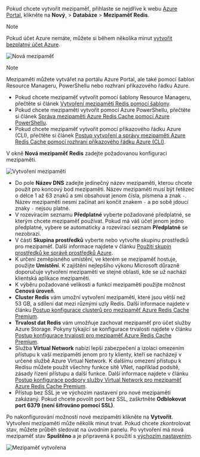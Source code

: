 Pokud chcete vytvořit mezipaměť, přihlaste se nejdříve k webu [Azure Portal](https://portal.azure.com), klikněte na **Nový**,  > **Databáze** > **Mezipaměť Redis**.

> [!NOTE]
> Pokud účet Azure nemáte, můžete si během několika minut [vytvořit bezplatný účet Azure](https://azure.microsoft.com/pricing/free-trial/?WT.mc_id=redis_cache_hero).
> 
> 

![Nová mezipaměť](media/redis-cache-create/redis-cache-new-cache-menu.png)

> [!NOTE]
> Mezipaměti můžete vytvářet na portálu Azure Portal, ale také pomocí šablon Resource Manageru, PowerShellu nebo rozhraní příkazového řádku Azure.
> 
> * Pokud chcete mezipaměť vytvořit pomocí šablony Resource Manageru, přečtěte si článek [Vytvoření mezipaměti Redis pomocí šablony](../articles/redis-cache/cache-redis-cache-arm-provision.md).
> * Pokud chcete mezipaměti vytvořit pomocí Azure PowerShellu, přečtěte si článek [Správa mezipaměti Azure Redis Cache pomocí Azure PowerShellu](../articles/redis-cache/cache-howto-manage-redis-cache-powershell.md).
> * Pokud chcete mezipaměť vytvořit pomocí příkazového řádku Azure (CLI), přečtěte si článek [Postup vytvoření a správy mezipaměti Azure Redis Cache pomocí rozhraní příkazového řádku Azure (CLI)](../articles/redis-cache/cache-manage-cli.md).
> 
> 

V okně **Nová mezipaměť Redis** zadejte požadovanou konfiguraci mezipaměti.

![Vytvoření mezipaměti](media/redis-cache-create/redis-cache-cache-create.png) 

* Do pole **Název DNS** zadejte jedinečný název mezipaměti, kterou chcete použít pro koncový bod mezipaměti. Název mezipaměti musí být řetězec o délce 1 až 63 znaků a smí obsahovat jenom čísla, písmena a znak `-`. Název mezipaměti nesmí začínat ani končit znakem `-` a po sobě jdoucí znaky `-` nejsou platné.
* V rozevíracím seznamu **Předplatné** vyberte požadované předplatné, se kterým chcete mezipaměť používat. Pokud má váš účet jenom jedno předplatné, vybere se automaticky a rozevírací seznam **Předplatné** se nezobrazí.
* V části **Skupina prostředků** vyberte nebo vytvořte skupinu prostředků pro mezipaměť. Další informace najdete v článku [Použití skupin prostředků ke správě prostředků Azure](../articles/azure-resource-manager/resource-group-overview.md). 
* K určení zeměpisného umístění, ve kterém se mezipaměť hostuje, použijte **Umístění**. K zajištění nejlepšího výkonu Microsoft důrazně doporučuje vytvoření mezipaměti ve stejné oblasti, kde se už nachází klientská aplikace mezipaměti.
* K výběru požadované velikosti a funkcí mezipaměti použijte možnost **Cenová úroveň**.
* **Cluster Redis** vám umožní vytvoření mezipamětí, které jsou větší než 53 GB, a sdílení dat mezi různými uzly Redis. Další informace najdete v článku [Postup konfigurace clusterů pro mezipaměť Azure Redis Cache Premium](../articles/redis-cache/cache-how-to-premium-clustering.md).
* **Trvalost dat Redis** vám umožňuje zachovat mezipaměť pro účet služby Azure Storage. Pokyny týkající se konfigurace trvalosti najdete v článku [Postup konfigurace trvalosti pro mezipaměť Azure Redis Cache Premium](../articles/redis-cache/cache-how-to-premium-persistence.md).
* Služba **Virtual Network** nabízí lepší zabezpečení a izolaci omezením přístupu k vaší mezipaměti jenom pro ty klienty, kteří se nacházejí v určené službě Azure Virtual Network. K dalšímu omezení přístupu k Redisu můžete použít všechny funkce sítě VNet, například podsítě, zásady řízení přístupu a další funkce. Další informace najdete v článku [Postup konfigurace podpory služby Virtual Network pro mezipaměť Azure Redis Cache Premium](../articles/redis-cache/cache-how-to-premium-vnet.md).
* Přístup bez SSL je ve výchozím nastavení pro nové mezipaměti zakázaný. Pokud chcete povolit port bez SSL, zaškrtněte **Odblokovat port 6379 (není šifrováno pomocí SSL)**.

Po nakonfigurování možností nové mezipaměti klikněte na **Vytvořit**. Vytvoření mezipaměti může několik minut trvat. Pokud chcete zkontrolovat stav, můžete průběh sledovat na úvodním panelu. Po vytvoření má nová mezipaměť stav **Spuštěno** a je připravená k použití s [výchozím nastavením](../articles/redis-cache/cache-configure.md#default-redis-server-configuration).

![Mezipaměť vytvořena](media/redis-cache-create/redis-cache-cache-created.png)

